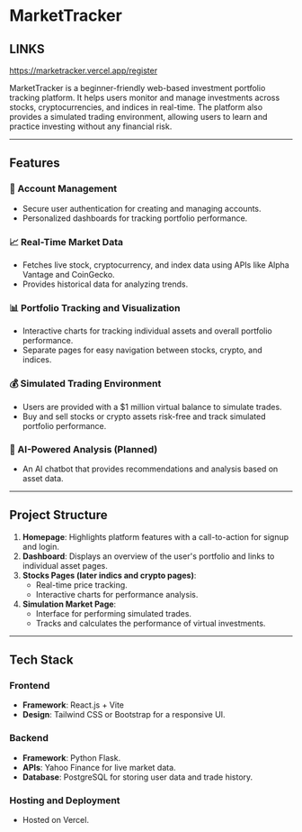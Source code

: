 # MarketTracker

## LINKS
https://marketracker.vercel.app/register

MarketTracker is a beginner-friendly web-based investment portfolio tracking platform. It helps users monitor and manage investments across stocks, cryptocurrencies, and indices in real-time. The platform also provides a simulated trading environment, allowing users to learn and practice investing without any financial risk.

---

## Features

### 🔑 Account Management
- Secure user authentication for creating and managing accounts.
- Personalized dashboards for tracking portfolio performance.

### 📈 Real-Time Market Data
- Fetches live stock, cryptocurrency, and index data using APIs like Alpha Vantage and CoinGecko.
- Provides historical data for analyzing trends.

### 📊 Portfolio Tracking and Visualization
- Interactive charts for tracking individual assets and overall portfolio performance.
- Separate pages for easy navigation between stocks, crypto, and indices.

### 💰 Simulated Trading Environment
- Users are provided with a $1 million virtual balance to simulate trades.
- Buy and sell stocks or crypto assets risk-free and track simulated portfolio performance.

### 🤖 AI-Powered Analysis (Planned)
- An AI chatbot that provides recommendations and analysis based on asset data.

---

## Project Structure

1. **Homepage**: Highlights platform features with a call-to-action for signup and login.
2. **Dashboard**: Displays an overview of the user's portfolio and links to individual asset pages.
3. **Stocks Pages (later indics and crypto pages)**:
   - Real-time price tracking.
   - Interactive charts for performance analysis.
4. **Simulation Market Page**: 
   - Interface for performing simulated trades.
   - Tracks and calculates the performance of virtual investments.

---

## Tech Stack

### **Frontend**
- **Framework**: React.js + Vite
- **Design**: Tailwind CSS or Bootstrap for a responsive UI.

### **Backend**
- **Framework**: Python Flask.
- **APIs**: Yahoo Finance for live market data.
- **Database**: PostgreSQL for storing user data and trade history.

### **Hosting and Deployment**
- Hosted on Vercel.
